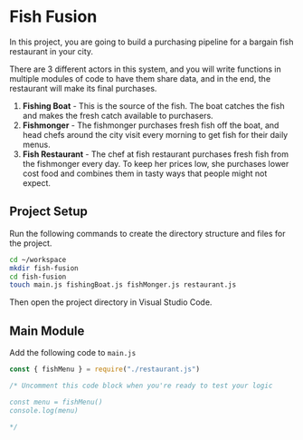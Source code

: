 # Fish Fusion

In this project, you are going to build a purchasing pipeline for a bargain fish restaurant in your city.

There are 3 different actors in this system, and you will write functions in multiple modules of code to have them share data, and in the end, the restaurant will make its final purchases.

1. **Fishing Boat** - This is the source of the fish. The boat catches the fish and makes the fresh catch available to purchasers.
1. **Fishmonger** - The fishmonger purchases fresh fish off the boat, and head chefs around the city visit every morning to get fish for their daily menus.
1. **Fish Restaurant** - The chef at fish restaurant purchases fresh fish from the fishmonger every day. To keep her prices low, she purchases lower cost food and combines them in tasty ways that people might not expect.

## Project Setup

Run the following commands to create the directory structure and files for the project.

```sh
cd ~/workspace
mkdir fish-fusion
cd fish-fusion
touch main.js fishingBoat.js fishMonger.js restaurant.js
```

Then open the project directory in Visual Studio Code.

## Main Module

Add the following code to `main.js`

```js
const { fishMenu } = require("./restaurant.js")

/* Uncomment this code block when you're ready to test your logic

const menu = fishMenu()
console.log(menu)

*/
```